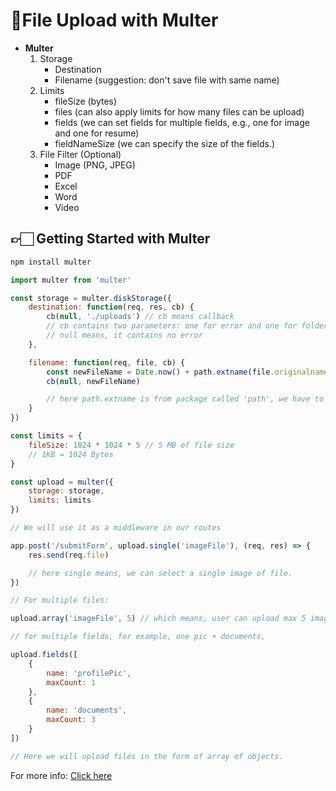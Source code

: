 # 🔹File Upload with Multer

- __Multer__
    1. Storage
        - Destination
        - Filename (suggestion: don't save file with same name)
    2. Limits
        - fileSize (bytes)
        - files (can also apply limits for how many files can be upload)
        - fields (we can set fields for multiple fields, e.g., one for image and one for resume)
        - fieldNameSize (we can specify the size of the fields.)
    3. File Filter (Optional)
        - Image (PNG, JPEG)
        - PDF
        - Excel
        - Word
        - Video

## 👉🏻 Getting Started with Multer

```javascript
npm install multer
```

```javascript
import multer from 'multer'
```

```javascript
const storage = multer.diskStorage({
    destination: function(req, res, cb) {
        cb(null, './uploads') // cb means callback
        // cb contains two parameters: one for error and one for folder
        // null means, it contains no error
    },

    filename: function(req, file, cb) {
        const newFileName = Date.now() + path.extname(file.originalname)
        cb(null, newFileName)

        // here path.extname is from package called 'path', we have to import it on top. It is used to extract the extension of the file being uploaded.
    }
})
```

```javascript
const limits = {
    fileSize: 1024 * 1024 * 5 // 5 MB of file size
    // 1KB = 1024 Bytes
}
```

```javascript
const upload = multer({
    storage: storage,
    limits: limits
})
```

```javascript
// We will use it as a middleware in our routes

app.post('/submitForm', upload.single('imageFile'), (req, res) => {
    res.send(req.file)

    // here single means, we can select a single image of file.
})
```

```javascript
// For multiple files:

upload.array('imageFile', 5) // which means, user can upload max 5 images/files. 

// for multiple fields, for example, one pic + documents,

upload.fields([
    {
        name: 'profilePic',
        maxCount: 1
    },
    {
        name: 'documents',
        maxCount: 3
    }
])

// Here we will upload files in the form of array of objects.
```

For more info: [Click here](https://www.npmjs.com/package/multer)